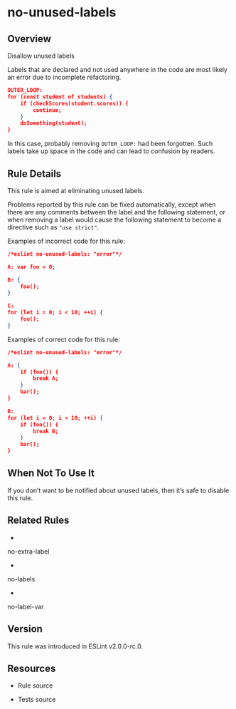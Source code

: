 

# no-unused-labels
## Overview

Disallow unused labels

Labels that are declared and not used anywhere in the code are most likely an error due to incomplete refactoring.


```json
OUTER_LOOP:
for (const student of students) {
    if (checkScores(student.scores)) {
        continue;
    }
    doSomething(student);
}
```

In this case, probably removing `OUTER_LOOP:` had been forgotten.
Such labels take up space in the code and can lead to confusion by readers.

## Rule Details

This rule is aimed at eliminating unused labels.

Problems reported by this rule can be fixed automatically, except when there are any comments between the label and the following statement, or when removing a label would cause the following statement to become a directive such as `"use strict"`.

Examples of incorrect code for this rule:


```json
/*eslint no-unused-labels: "error"*/

A: var foo = 0;

B: {
    foo();
}

C:
for (let i = 0; i < 10; ++i) {
    foo();
}
```

Examples of correct code for this rule:


```json
/*eslint no-unused-labels: "error"*/

A: {
    if (foo()) {
        break A;
    }
    bar();
}

B:
for (let i = 0; i < 10; ++i) {
    if (foo()) {
        break B;
    }
    bar();
}
```

## When Not To Use It

If you don’t want to be notified about unused labels, then it’s safe to disable this rule.

## Related Rules


- 
no-extra-label 

- 
no-labels 

- 
no-label-var 

## Version

This rule was introduced in ESLint v2.0.0-rc.0.

## Resources


- Rule source 

- Tests source 

